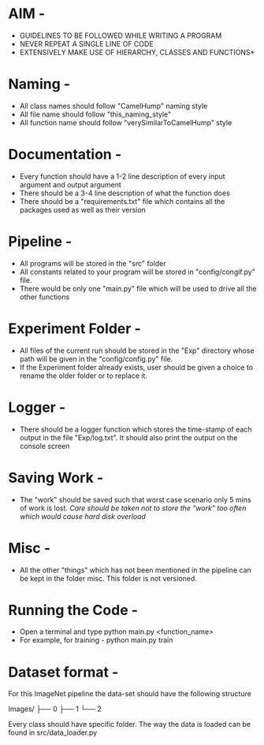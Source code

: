 # AIM -

* GUIDELINES TO BE FOLLOWED WHILE WRITING A PROGRAM 
* NEVER REPEAT A SINGLE LINE OF CODE
* EXTENSIVELY MAKE USE OF HIERARCHY, CLASSES AND FUNCTIONS*

# Naming - 

* All class names should follow "CamelHump" naming style
* All file name should follow "this_naming_style"
* All function name should follow "verySimilarToCamelHump" style

# Documentation - 

* Every function should have a 1-2 line description of every input argument and output argument
* There should be a 3-4 line description of what the function does
* There should be a "requirements.txt" file which contains all the packages used as well as their version

# Pipeline - 

* All programs will be stored in the "src" folder
* All constants related to your program will be stored in "config/congif.py" file.
* There would be only one "main.py" file which will be used to drive all the other functions

# Experiment Folder - 

* All files of the current run should be stored in the "Exp" directory whose path will be given in the "config/config.py" file.
* If the Experiment folder already exists, user should be given a choice to rename the older folder or to replace it.

# Logger - 

* There should be a logger function which stores the time-stamp of each output in the file "Exp/log.txt". It should also print the output on the console screen

# Saving Work - 

* The "work" should be saved such that worst case scenario only 5 mins of work is lost. 
*Care should be taken not to store the "work" too often which would cause hard disk overload*

# Misc - 

* All the other "things" which has not been mentioned in the pipeline can be kept in the folder misc. 
This folder is not versioned.

# Running the Code - 

* Open a terminal and type python main.py <function_name>
* For example, for training - python main.py train

# Dataset format - 

For this ImageNet pipeline the data-set should have the following structure

Images/
├── 0
├── 1
└── 2

Every class should have specific folder. The way the data is loaded can be found in src/data_loader.py